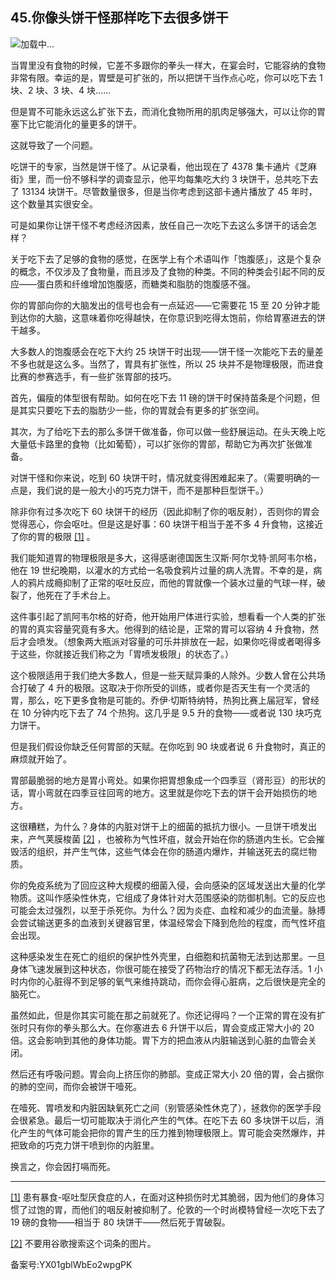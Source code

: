 ## 45.你像头饼干怪那样吃下去很多饼干
![](https://pic2.zhimg.com/v2-aac4a2cc7cc9fd82672e2a93053d3a0b_r.webp)加载中...

当胃里没有食物的时候，它差不多跟你的拳头一样大，在宴会时，它能容纳的食物非常有限。幸运的是，胃壁是可扩张的，所以把饼干当作点心吃，你可以吃下去 1 块、2 块、3 块、4 块……



但是胃不可能永远这么扩张下去，而消化食物所用的肌肉足够强大，可以让你的胃塞下比它能消化的量更多的饼干。



这就导致了一个问题。



吃饼干的专家，当然是饼干怪了。从记录看，他出现在了 4378 集卡通片《芝麻街》里，而一份不够科学的调查显示，他平均每集吃大约 3 块饼干，总共吃下去了 13134 块饼干。尽管数量很多，但是当你考虑到这部卡通片播放了 45 年时，这个数量其实很安全。



可是如果你让饼干怪不考虑经济因素，放任自己一次吃下去这么多饼干的话会怎样？



关于吃下去了足够的食物的感觉，在医学上有个术语叫作「饱腹感」，这是个复杂的概念，不仅涉及了食物量，而且涉及了食物的种类。不同的种类会引起不同的反应——蛋白质和纤维增加饱腹感，而糖类和脂肪的饱腹感不强。



你的胃部向你的大脑发出的信号也会有一点延迟——它需要花 15 至 20 分钟才能到达你的大脑，这意味着你吃得越快，在你意识到吃得太饱前，你给胃塞进去的饼干越多。



大多数人的饱腹感会在吃下大约 25 块饼干时出现——饼干怪一次能吃下去的量差不多也就是这么多。当然了，胃具有扩张性，所以 25 块并不是物理极限，而进食比赛的参赛选手，有一些扩张胃部的技巧。



首先，偏瘦的体型很有帮助。如何在吃下去 11 磅的饼干时保持苗条是个问题，但是其实只要吃下去的脂肪少一些，你的胃就会有更多的扩张空间。



其次，为了给吃下去的那么多饼干做准备，你可以做一些舒展运动。在头天晚上吃大量低卡路里的食物（比如葡萄），可以扩张你的胃部，帮助它为再次扩张做准备。



对饼干怪和你来说，吃到 60 块饼干时，情况就变得困难起来了。（需要明确的一点是，我们说的是一般大小的巧克力饼干，而不是那种巨型饼干。）



除非你有过多次吃下 60 块饼干的经历（因此抑制了你的咽反射），否则你的胃会觉得恶心，你会呕吐。但是这是好事：60 块饼干相当于差不多 4 升食物，这接近了你的胃的极限
  [[1]](#zhu1) 。



我们能知道胃的物理极限是多大，这得感谢德国医生汉斯·阿尔戈特·凯阿韦尔格，他在 19 世纪晚期，以灌水的方式给一名吸食鸦片过量的病人洗胃。不幸的是，病人的鸦片成瘾抑制了正常的呕吐反应，而他的胃就像一个装水过量的气球一样，破裂了，他死在了手术台上。



这件事引起了凯阿韦尔格的好奇，他开始用尸体进行实验，想看看一个人类的扩张的胃的真实容量究竟有多大。他得到的结论是，正常的胃可以容纳 4 升食物，然后才会喷发。（想象两大瓶派对容量的可乐并排放在一起，如果你吃得或者喝得多于这些，你就接近我们称之为「胃喷发极限」的状态了。）



这个极限适用于我们绝大多数人，但是一些天赋异秉的人除外。少数人曾在公共场合打破了 4 升的极限。这取决于你所受的训练，或者你是否天生有一个灵活的胃，那么，吃下更多食物是可能的。乔伊·切斯特纳特，热狗比赛上届冠军，曾经在 10 分钟内吃下去了 74 个热狗。这几乎是 9.5 升的食物——或者说 130 块巧克力饼干。



但是我们假设你缺乏任何胃部的天赋。在你吃到 90 块或者说 6 升食物时，真正的麻烦就开始了。



胃部最脆弱的地方是胃小弯处。如果你把胃想象成一个四季豆（肾形豆）的形状的话，胃小弯就在四季豆往回弯的地方。这里就是你吃下去的饼干会开始损伤的地方。



这很糟糕，为什么？身体的内脏对饼干上的细菌的抵抗力很小。一旦饼干喷发出来，产气荚膜梭菌
  [[2]](#zhu2) ，也被称为气性坏疽，就会开始在你的肠道内生长。它会摧毁活的组织，并产生气体，这些气体会在你的肠道内爆炸，并输送死去的腐烂物质。



你的免疫系统为了回应这种大规模的细菌入侵，会向感染的区域发送出大量的化学物质。这叫作感染性休克，它组成了身体针对大范围感染的防御机制。它的反应也可能会太过强烈，以至于杀死你。为什么？因为炎症、血栓和减少的血流量。脉搏会尝试输送更多的血液到关键器官里，体温经常会下降到危险的程度，而气性坏疽会出现。



这种感染发生在死亡的组织的保护性外壳里，白细胞和抗菌物无法到达那里。一旦身体飞速发展到这种状态，你很可能在接受了药物治疗的情况下都无法存活。1 小时内你的心脏得不到足够的氧气来维持跳动，而你会得心脏病，之后很快是完全的脑死亡。



虽然如此，但是你其实可能在那之前就死了。你还记得吗？一个正常的胃在没有扩张时只有你的拳头那么大。在你塞进去 6 升饼干以后，胃会变成正常大小的 20 倍。这会影响到其他的身体功能。胃下方的把血液从内脏输送到心脏的血管会关闭。



然后还有呼吸问题。胃会向上挤压你的肺部。变成正常大小 20 倍的胃，会占据你的肺的空间，而你会被饼干噎死。



在噎死、胃喷发和内脏因缺氧死亡之间（别管感染性休克了），拯救你的医学手段会很紧急。最后一切可能取决于消化产生的气体。在吃下去 60 多块饼干以后，消化产生的气体可能会把你的胃产生的压力推到物理极限上。胃可能会突然爆炸，并把致命的巧克力饼干喷到你的内脏里。



换言之，你会因打嗝而死。





---


[[1]](#zw1) 患有暴食-呕吐型厌食症的人，在面对这种损伤时尤其脆弱，因为他们的身体习惯了过饱的胃，而他们的咽反射被抑制了。伦敦的一个时尚模特曾经一次吃下去了 19 磅的食物——相当于 80 块饼干——然后死于胃破裂。



[[2]](#zw2) 不要用谷歌搜索这个词条的图片。



备案号:YX01gblWbEo2wpgPK

